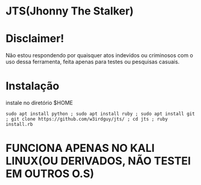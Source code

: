 # JTS(Jhonny The Stalker)

# Disclaimer!

Não estou respondendo por quaisquer atos indevidos ou criminosos com o uso dessa ferramenta, feita apenas para testes ou pesquisas casuais.

# Instalação
instale no diretório $HOME
```console
sudo apt install python ; sudo apt install ruby ; sudo apt install git ; git clone https://github.com/w3irdguy/jts/ ; cd jts ; ruby install.rb
```
# FUNCIONA APENAS NO KALI LINUX(OU DERIVADOS, NÃO TESTEI EM OUTROS O.S)
